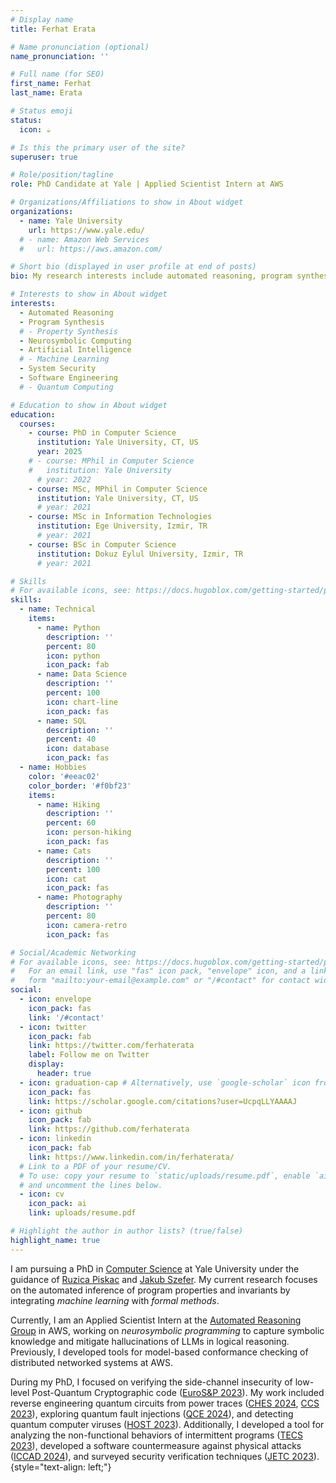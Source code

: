 ```yaml
---
# Display name
title: Ferhat Erata

# Name pronunciation (optional)
name_pronunciation: ''

# Full name (for SEO)
first_name: Ferhat
last_name: Erata

# Status emoji
status:
  icon: ☕️

# Is this the primary user of the site?
superuser: true

# Role/position/tagline
role: PhD Candidate at Yale | Applied Scientist Intern at AWS

# Organizations/Affiliations to show in About widget
organizations:
  - name: Yale University
    url: https://www.yale.edu/
  # - name: Amazon Web Services
  #   url: https://aws.amazon.com/

# Short bio (displayed in user profile at end of posts)
bio: My research interests include automated reasoning, program synthesis, neurosymbolic approaches, security, and formal verification.

# Interests to show in About widget
interests:
  - Automated Reasoning
  - Program Synthesis 
  # - Property Synthesis
  - Neurosymbolic Computing
  - Artificial Intelligence
  # - Machine Learning
  - System Security
  - Software Engineering
  # - Quantum Computing

# Education to show in About widget
education:
  courses:
    - course: PhD in Computer Science
      institution: Yale University, CT, US
      year: 2025
    # - course: MPhil in Computer Science
    #   institution: Yale University
      # year: 2022
    - course: MSc, MPhil in Computer Science
      institution: Yale University, CT, US
      # year: 2021
    - course: MSc in Information Technologies
      institution: Ege University, Izmir, TR
      # year: 2021
    - course: BSc in Computer Science
      institution: Dokuz Eylul University, Izmir, TR
      # year: 2021

# Skills
# For available icons, see: https://docs.hugoblox.com/getting-started/page-builder/#icons
skills:
  - name: Technical
    items:
      - name: Python
        description: ''
        percent: 80
        icon: python
        icon_pack: fab
      - name: Data Science
        description: ''
        percent: 100
        icon: chart-line
        icon_pack: fas
      - name: SQL
        description: ''
        percent: 40
        icon: database
        icon_pack: fas
  - name: Hobbies
    color: '#eeac02'
    color_border: '#f0bf23'
    items:
      - name: Hiking
        description: ''
        percent: 60
        icon: person-hiking
        icon_pack: fas
      - name: Cats
        description: ''
        percent: 100
        icon: cat
        icon_pack: fas
      - name: Photography
        description: ''
        percent: 80
        icon: camera-retro
        icon_pack: fas

# Social/Academic Networking
# For available icons, see: https://docs.hugoblox.com/getting-started/page-builder/#icons
#   For an email link, use "fas" icon pack, "envelope" icon, and a link in the
#   form "mailto:your-email@example.com" or "/#contact" for contact widget.
social:
  - icon: envelope
    icon_pack: fas
    link: '/#contact'
  - icon: twitter
    icon_pack: fab
    link: https://twitter.com/ferhaterata
    label: Follow me on Twitter
    display:
      header: true
  - icon: graduation-cap # Alternatively, use `google-scholar` icon from `ai` icon pack
    icon_pack: fas
    link: https://scholar.google.com/citations?user=UcpqLLYAAAAJ
  - icon: github
    icon_pack: fab
    link: https://github.com/ferhaterata
  - icon: linkedin
    icon_pack: fab
    link: https://www.linkedin.com/in/ferhaterata/
  # Link to a PDF of your resume/CV.
  # To use: copy your resume to `static/uploads/resume.pdf`, enable `ai` icons in `params.yaml`,
  # and uncomment the lines below.
  - icon: cv
    icon_pack: ai
    link: uploads/resume.pdf

# Highlight the author in author lists? (true/false)
highlight_name: true
---
```


I am pursuing a PhD in [Computer Science](https://cpsc.yale.edu) at Yale University under the guidance of [Ruzica Piskac](http://www.cs.yale.edu/homes/piskac/) and [Jakub Szefer](https://caslab.csl.yale.edu/~jakub/). My current research focuses on the automated inference of program properties and invariants by integrating _machine learning_ with _formal methods_. 
<!-- Additionally, I am conducting research on discrete program search to automatically solve abstraction and reasoning tasks. -->

Currently, I am an Applied Scientist Intern at the [Automated Reasoning Group](https://www.amazon.science/research-areas/automated-reasoning) in AWS, working on _neurosymbolic programming_ to capture symbolic knowledge and mitigate hallucinations of LLMs in logical reasoning. Previously, I developed tools for model-based conformance checking of distributed networked systems at AWS.
<!-- mentored by [Rupak Majumdar](https://people.mpi-sws.org/~rupak/). I am developing tools for model-based testing, conformance checking, and fuzzing of distributed networked systems. -->
<!-- My work aims to improve the reliability of AWS services by creating advanced tools for model-based testing, conformance checking, and randomized testing of distributed networked systems.  -->
<!-- and [Nafi Diallo](https://linkedin.com/in/ndiallo).  -->

During my PhD, I focused on verifying the side-channel insecurity of low-level Post-Quantum Cryptographic code ([EuroS&P 2023](https://ieeexplore.ieee.org/document/10190541)). My work included reverse engineering quantum circuits from power traces ([CHES 2024](https://tches.iacr.org/index.php/TCHES/article/view/11445/10950), [CCS 2023](https://dl.acm.org/doi/10.1145/3576915.3623118)), exploring quantum fault injections ([QCE 2024](https://arxiv.org/abs/2309.05478)), and detecting quantum computer viruses ([HOST 2023](https://ieeexplore.ieee.org/document/10133711)). Additionally, I developed a tool for analyzing the non-functional behaviors of intermittent programs ([TECS 2023](https://dl.acm.org/doi/10.1145/3563216)), developed a software countermeasure against physical attacks ([ICCAD 2024](papers/erata-2024-systematic.pdf)), and surveyed security verification techniques ([JETC 2023](https://doi.org/10.1145/3564785)).
{style="text-align: left;"}
